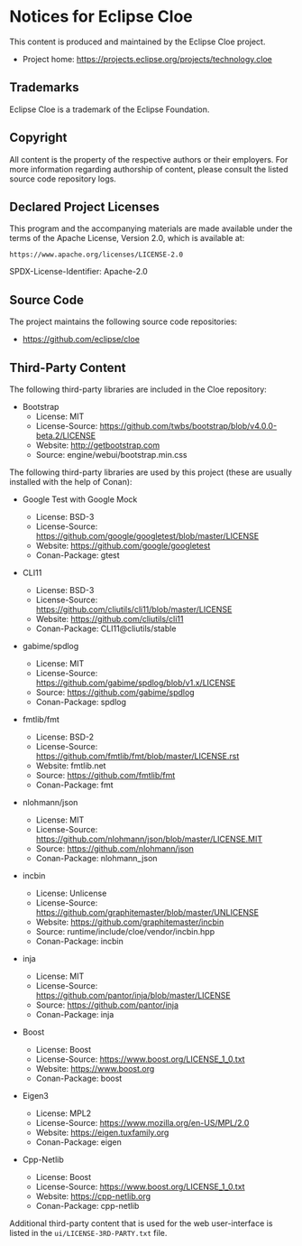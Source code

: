 Notices for Eclipse Cloe
========================

This content is produced and maintained by the Eclipse Cloe project.

- Project home: https://projects.eclipse.org/projects/technology.cloe

## Trademarks

Eclipse Cloe is a trademark of the Eclipse Foundation.

## Copyright

All content is the property of the respective authors or their employers.
For more information regarding authorship of content, please consult the
listed source code repository logs.

## Declared Project Licenses

This program and the accompanying materials are made available under the
terms of the Apache License, Version 2.0, which is available at:

    https://www.apache.org/licenses/LICENSE-2.0

SPDX-License-Identifier: Apache-2.0

## Source Code

The project maintains the following source code repositories:

- https://github.com/eclipse/cloe

## Third-Party Content

The following third-party libraries are included in the Cloe repository:

- Bootstrap
  - License: MIT
  - License-Source: https://github.com/twbs/bootstrap/blob/v4.0.0-beta.2/LICENSE
  - Website: http://getbootstrap.com
  - Source: engine/webui/bootstrap.min.css

The following third-party libraries are used by this project (these are usually
installed with the help of Conan):

- Google Test with Google Mock
  - License: BSD-3
  - License-Source: https://github.com/google/googletest/blob/master/LICENSE
  - Website: https://github.com/google/googletest
  - Conan-Package: gtest

- CLI11
  - License: BSD-3
  - License-Source: https://github.com/cliutils/cli11/blob/master/LICENSE
  - Website: https://github.com/cliutils/cli11
  - Conan-Package: CLI11@cliutils/stable

- gabime/spdlog
  - License: MIT
  - License-Source: https://github.com/gabime/spdlog/blob/v1.x/LICENSE
  - Source: https://github.com/gabime/spdlog
  - Conan-Package: spdlog

- fmtlib/fmt
  - License: BSD-2
  - License-Source: https://github.com/fmtlib/fmt/blob/master/LICENSE.rst
  - Website: fmtlib.net
  - Source: https://github.com/fmtlib/fmt
  - Conan-Package: fmt

- nlohmann/json
  - License: MIT
  - License-Source: https://github.com/nlohmann/json/blob/master/LICENSE.MIT
  - Source: https://github.com/nlohmann/json
  - Conan-Package: nlohmann_json

- incbin
  - License: Unlicense
  - License-Source: https://github.com/graphitemaster/blob/master/UNLICENSE
  - Website: https://github.com/graphitemaster/incbin
  - Source: runtime/include/cloe/vendor/incbin.hpp
  - Conan-Package: incbin

- inja
  - License: MIT
  - License-Source: https://github.com/pantor/inja/blob/master/LICENSE
  - Source: https://github.com/pantor/inja
  - Conan-Package: inja

- Boost
  - License: Boost
  - License-Source: https://www.boost.org/LICENSE_1_0.txt
  - Website: https://www.boost.org
  - Conan-Package: boost

- Eigen3
  - License: MPL2
  - License-Source: https://www.mozilla.org/en-US/MPL/2.0
  - Website: https://eigen.tuxfamily.org
  - Conan-Package: eigen

- Cpp-Netlib
  - License: Boost
  - License-Source: https://www.boost.org/LICENSE_1_0.txt
  - Website: https://cpp-netlib.org
  - Conan-Package: cpp-netlib

Additional third-party content that is used for the web user-interface
is listed in the `ui/LICENSE-3RD-PARTY.txt` file.
